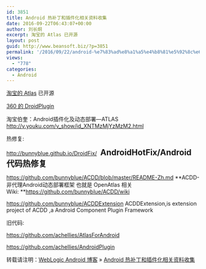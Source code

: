 ```yaml
---
id: 3851
title: Android 热补丁和插件化相关资料收集
date: 2016-09-22T06:43:07+00:00
author: 刘长炯
excerpt: 淘宝的 Atlas 已开源
layout: post
guid: http://www.beansoft.biz/?p=3851
permalink: '/2016/09/22/android-%e7%83%ad%e8%a1%a5%e4%b8%81%e5%92%8c%e6%8f%92%e4%bb%b6%e5%8c%96%e7%9b%b8%e5%85%b3%e8%b5%84%e6%96%99%e6%94%b6%e9%9b%86/'
views:
  - "778"
categories:
  - Android
---
```

[淘宝的 Atlas](https://github.com/bunnyblue/OpenAtlas) 已开源

[360 的 DroidPlugin](https://github.com/Qihoo360/DroidPlugin)

淘宝伯奎：Android插件化及动态部署—ATLAS <a rel="nofollow" href="http://v.youku.com/v_show/id_XNTMzMjYzMzM2.html">http://v.youku.com/v_show/id_XNTMzMjYzMzM2.html</a> 

热修复:

<http://bunnyblue.github.io/DroidFix/> **<span style="font-size: 21px"> AndroidHotFix/Android 代码热修复</span>**

<https://github.com/bunnyblue/ACDD/blob/master/README-Zh.md> **ACDD-非代理Android动态部署框架 也就是 OpenAtlas 相关Wiki: **<https://github.com/bunnyblue/ACDD/wiki>

<https://github.com/bunnyblue/ACDDExtension> ACDDExtension,is extension project of ACDD ,a Android Component Plugin Framework

旧代码:

<https://github.com/achellies/AtlasForAndroid>

<https://github.com/achellies/AndroidPlugin>

转载请注明：[WebLogic Android 博客](http://www.beansoft.biz) &raquo; [Android 热补丁和插件化相关资料收集](http://www.beansoft.biz/2016/09/22/android-%e7%83%ad%e8%a1%a5%e4%b8%81%e5%92%8c%e6%8f%92%e4%bb%b6%e5%8c%96%e7%9b%b8%e5%85%b3%e8%b5%84%e6%96%99%e6%94%b6%e9%9b%86/)